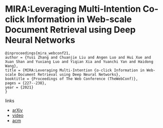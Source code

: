# MIRA:Leveraging Multi-Intention Co-click Information in Web-scale Document Retrieval using Deep Neural Networks

```
@inproceedings{mira_webconf21,
author = {Yusi Zhang and Chuanjie Liu and Angen Luo and Hui Xue and Xuan Shan and Yuxiang Luo and Yiqian Xia and Yuanchi Yan and Haidong Wang},
title = {MIRA:Leveraging Multi-Intention Co-click Information in Web-scale Document Retrieval using Deep Neural Networks},
booktitle = {Proceedings of The Web Conference (TheWebConf)},
pages = {227--238},
year = {2021}
}
```

links
- [arXiv](https://arxiv.org/abs/2007.01510)
- [video](https://www.youtube.com/watch?v=DEjWbuYAhyo)
- [acm](https://dl.acm.org/doi/10.1145/3442381.3449865)